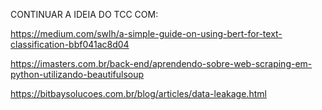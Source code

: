 CONTINUAR A IDEIA DO TCC COM:

https://medium.com/swlh/a-simple-guide-on-using-bert-for-text-classification-bbf041ac8d04

https://imasters.com.br/back-end/aprendendo-sobre-web-scraping-em-python-utilizando-beautifulsoup

https://bitbaysolucoes.com.br/blog/articles/data-leakage.html

